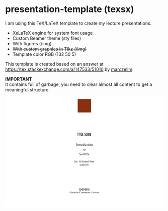 # presentation-template (texsx)
I am using this TeX/LaTeX template to create my lecture presentations.

- XeLaTeX engine for system font usage
- Custom Beamer theme (sty files)
- With figures (/img)
- ~~With custom graphics in Tikz (/img)~~
- Template color RGB (132 50 5)

This template is created based on an answer at https://tex.stackexchange.com/a/147533/51010 by [marczellm](https://tex.stackexchange.com/users/21963/marczellm).

**IMPORTANT**  
It contains full of garbage, you need to clear almost all content to get a meaningful structure.

![Sample screenshot](/img/Sample.png)
